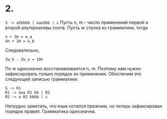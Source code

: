 # 2. 

`S -> aSbbbb | aaaSbb | c`
Пусть n, m - число применений первой и второй альтернативы соотв. Пусть w строка из грамматики, тогда
```
n + 3m = w_a
4n + 2m = w_b
```
Следовательно, 
```
3w_b - 2w_a = 10n
```
По w однозначно восстанавливается n, m. Поэтому нам нужно зафиксировать только порядок их применения. Обеспечим это следующей записью грамматики:
```
S -> R1
R1 -> aaa R1 bb | R2
R2 -> a R2 bbbb | c
```
Нетрудно заметить, что язык остался прежним, но теперь зафиксирован порядок правил. Грамматика однозначна. 
